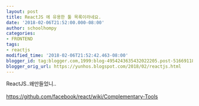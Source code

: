 ```yaml
---
layout: post
title: ReactJS 에 유용한 툴 목록이라네요.
date: '2018-02-06T21:52:00.000-08:00'
author: schoolhompy
categories:
- FRONTEND
tags:
- reactjs
modified_time: '2018-02-06T21:52:42.463-08:00'
blogger_id: tag:blogger.com,1999:blog-4954243635432022205.post-5166911893737319291
blogger_orig_url: https://yunhos.blogspot.com/2018/02/reactjs.html
---
```


ReactJS..왜만들었니..<br /><br />https://github.com/facebook/react/wiki/Complementary-Tools